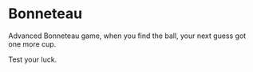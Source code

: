 # Bonneteau

Advanced Bonneteau game, when you find the ball, your next guess got one more cup.

Test your luck.
